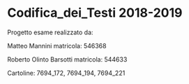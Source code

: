 # Codifica_dei_Testi 2018-2019
Progetto esame realizzato da:

Matteo Mannini matricola: 546368

Roberto Olinto Barsotti matricola: 544633

Cartoline: 7694_172, 7694_194, 7694_221
